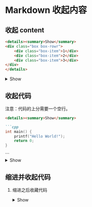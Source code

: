 # Markdown 收起内容

## 收起 content

```markdown
<details><summary>Show</summary>
<div class="box box-rowr">
	<div class="box-item">1</div>
	<div class="box-item">2</div>
	<div class="box-item">3</div>
</div>
</details>
```

<details><summary>Show</summary>
<div class="box box-rowr">
	<div class="box-item">1</div>
	<div class="box-item">2</div>
	<div class="box-item">3</div>
</div>
</details>

## 收起代码

注意：代码的上分需要一个空行。

```markdown
<details><summary>Show</summary>

```cpp
int main() {
	printf("Hello World!");
	return 0;
}
```
</details>
```

<details><summary>Show</summary>

```cpp
int main() {
	printf("Hello World!");
	return 0;
}
```
</details>

## 缩进并收起代码

1. 缩进之后收藏代码
	<details>
	<summary>Show</summary>
	A nice Hello world!

	```javascript
	int main() {
		printf("Hello World!");
		return 0;
	}
	```
	</details>
